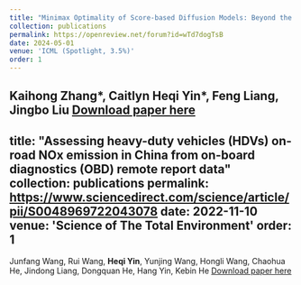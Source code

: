 ```yaml
---
title: "Minimax Optimality of Score-based Diffusion Models: Beyond the Density Lower Bound Assumptions"
collection: publications
permalink: https://openreview.net/forum?id=wTd7dogTsB
date: 2024-05-01
venue: 'ICML (Spotlight, 3.5%)'
order: 1
---
```

Kaihong Zhang*, Caitlyn Heqi Yin*, Feng Liang, Jingbo Liu
[Download paper here](https://openreview.net/pdf?id=wTd7dogTsB)
---
title: "Assessing heavy-duty vehicles (HDVs) on-road NOx emission in China from on-board diagnostics (OBD) remote report data"
collection: publications
permalink: https://www.sciencedirect.com/science/article/pii/S0048969722043078
date: 2022-11-10
venue: 'Science of The Total Environment'
order: 1
---
Junfang Wang, Rui Wang, **Heqi Yin**, Yunjing Wang, Hongli Wang, Chaohua He, Jindong Liang, Dongquan He, Hang Yin, Kebin He
[Download paper here](https://www.sciencedirect.com/science/article/pii/S0048969722043078)
